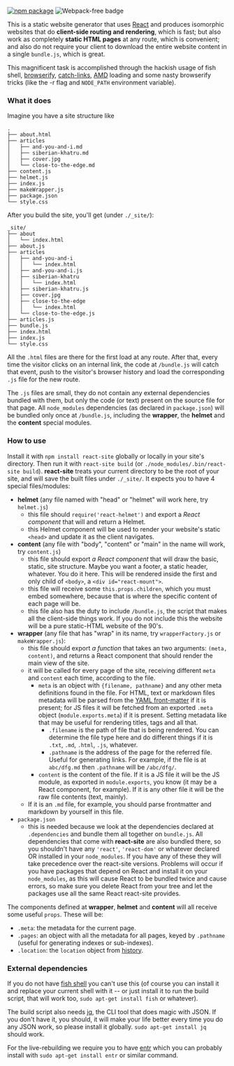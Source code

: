 [![npm package](https://img.shields.io/npm/v/react-site.svg?style=flat-square)](https://www.npmjs.org/package/react-site)
![Webpack-free badge](https://img.shields.io/badge/webpack-free-orange.svg)

This is a static website generator that uses [React](https://facebook.github.io/react/) and produces isomorphic websites that do **client-side routing and rendering**, which is fast; but also work as completely **static HTML pages** at any route, which is convenient; and also do not require your client to download the entire website content in a single `bundle.js`, which is great.

This magnificent task is accomplished through the hackish usage of fish shell, [browserify](https://github.com/substack/node-browserify), [catch-links](https://www.npmjs.com/package/catch-links), [AMD](https://github.com/QubitProducts/micro-amd) loading and some nasty browserify tricks (like the -r flag and `NODE_PATH` environment variable).

### What it does

Imagine you have a site structure like

```
.
├── about.html
├── articles
│   ├── and-you-and-i.md
│   ├── siberian-khatru.md
│   ├── cover.jpg
│   └── close-to-the-edge.md
├── content.js
├── helmet.js
├── index.js
├── makeWrapper.js
├── package.json
└── style.css
```

After you build the site, you'll get (under `./_site/`):

```
_site/
├── about
│   └── index.html  
├── about.js  
├── articles
│   ├── and-you-and-i
│   │   └── index.html
│   ├── and-you-and-i.js
│   ├── siberian-khatru
│   │   └── index.html
│   ├── siberian-khatru.js
│   ├── cover.jpg
│   ├── close-to-the-edge
│   │   └── index.html  
│   └── close-to-the-edge.js
├── articles.js  
├── bundle.js  
├── index.html
├── index.js
└── style.css
```

All the `.html` files are there for the first load at any route. After that, every time the visitor clicks on an internal link, the code at `/bundle.js` will catch that event, push to the visitor's browser history and load the corresponding `.js` file for the new route.

The `.js` files are small, they do not contain any external dependencies bundled with them, but only the code (or text) present on the source file for that page. All `node_modules` dependencies (as declared in `package.json`) will be bundled only once at `/bundle.js`, including the **wrapper**, the **helmet** and the **content** special modules.

### How to use

Install it with `npm install react-site` globally or locally in your site's directory. Then run it with `react-site build` (or `./node_modules/.bin/react-site build`). **react-site** treats your current directory to be the root of your site, and will save the built files under `./_site/`. It expects you to have 4 special files/modules:

  - **helmet** (any file named with "head" or "helmet" will work here, try `helmet.js`)
    - this file should `require('react-helmet')` and export a _React component_ that will and return a Helmet.
    - this Helmet component will be used to render your website's static `<head>` and update it as the client navigates.
  - **content** (any file with "body", "content" or "main" in the name will work, try `content.js`)
    - this file should export _a React component_ that will draw the basic, static, site structure. Maybe you want a footer, a static header, whatever. You do it here. This will be rendered inside the first and only child of `<body>`, a `<div id="react-mount">`.
    - this file will receive some `this.props.children`, which you must embed somewhere, because that is where the specific content of each page will be.
    - this file also has the duty to include `/bundle.js`, the script that makes all the client-side things work. If you do not include this the website will be a pure static-HTML website of the 90's.
  - **wrapper** (any file that has "wrap" in its name, try `wrapperFactory.js` or `makeWrapper.js`):
    - this file should export _a function_ that takes an two arguments: `(meta, content)`, and returns a React component that should render the main view of the site.
    - it will be called for every page of the site, receiving different `meta` and `content` each time, according to the file.
      - `meta` is an object with `{filename, pathname}` and any other meta definitions found in the file. For HTML, text or markdown files metadata will be parsed from the [YAML front-matter](https://www.npmjs.com/package/gray-matter#example-usage) if it is present; for JS files it will be fetched from an exported `.meta` object (`module.exports.meta`) if it is present. Setting metadata like that may be useful for rendering titles, tags and all that.
        - `.filename` is the path of file that is being rendered. You can determine the file type here and do different things if it is `.txt`, `.md`, `.html`, `.js`, whatever.
        - `.pathname` is the address of the page for the referred file. Useful for generating links. For example, if the file is at `abc/dfg.md` then `.pathname` will be `/abc/dfg/`.
      - `content` is the content of the file. If it is a JS file it will be the JS module, as exported in `module.exports`, you know (it may be a React component, for example). If it is any other file it will be the raw file contents (text, mainly).
    - If it is an `.md` file, for example, you should parse frontmatter and markdown by yourself in this file.
  - `package.json`
    - this is needed because we look at the dependencies declared at `.dependencies` and bundle them all together on `bundle.js`. All dependencies that come with **react-site** are also bundled there, so you shouldn't have any `'react'`,  `'react-dom'` or whatever declared OR installed in your `node_modules`. If you have any of these they will take precedence over the react-site versions. Problems will occur if you have packages that depend on React and install it on your `node_modules`, as this will cause React to be bundled twice and cause errors, so make sure you delete React from your tree and let the packages use all the same React react-site provides.

The components defined at **wrapper**, **helmet** and **content** will all receive some useful `props`. These will be:

  - `.meta`: the metadata for the current page.
  - `.pages`: an object with all the metadata for all pages, keyed by `.pathname` (useful for generating indexes or sub-indexes).
  - `.location`: the `location` object from [history](https://www.npmjs.com/package/history).

### External dependencies

If you do not have [fish shell](https://fishshell.com/) you can't use this (of course you can install it and replace your current shell with it -- or just install it to run the build script, that will work too, `sudo apt-get install fish` or whatever).

The build script also needs [jq](https://stedolan.github.io/jq/manual/), the CLI tool that does magic with JSON. If you don't have it, you should, it will make your life better every time you do any JSON work, so please install it globally. `sudo apt-get install jq` should work.

For the live-rebuilding we require you to have [entr](http://entrproject.org/) which you can probably install with `sudo apt-get install entr` or similar command.
